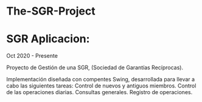 # The-SGR-Project

# SGR Aplicacion:

Oct 2020 - Presente

Proyecto de Gestión de una SGR, (Sociedad de Garantías Recíprocas).

Implementación diseñada con compentes Swing, desarrollada para llevar a cabo las siguientes tareas:
Control de nuevos y antiguos miembros.
Control de las operaciones diarias.
Consultas generales.
Registro de operaciones.
